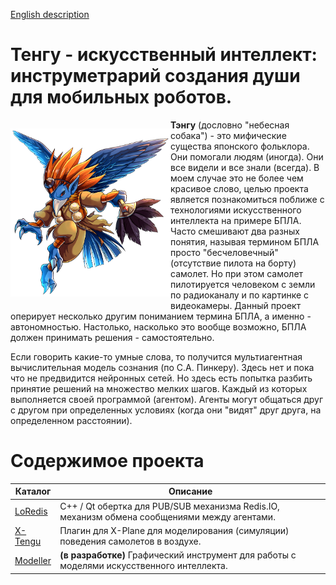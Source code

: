 [English description](README.md)


# Тенгу - искусственный интеллект: инструметрарий создания души для мобильных роботов.

<p style="float: left; " >
    <img src="images/Unit_ills_full_40083.png" width="256" /> 
</p> 

**Тэнгу** (дословно "небесная собака") - это мифические существа японского фольклора. Они помогали людям (иногда).
Они все видели и все знали (всегда). В моем случае это не более чем красивое слово, целью проекта является
познакомиться поближе с технологиями искусственного интеллекта на примере БПЛА. Часто смешивают два разных 
понятия, называя термином БПЛА просто "бесчеловечный" (отсутствие пилота на борту) самолет. Но при этом
самолет пилотируется человеком с земли по радиоканалу и по картинке с видеокамеры. Данный проект оперирует
несколько другим пониманием термина БПЛА, а именно - автономностью. Настолько, насколько это вообще возможно,
БПЛА должен принимать решения - самостоятельно.

Если говорить какие-то умные слова, то получится мультиагентная вычислительная модель сознания (по С.А. Пинкеру). 
Здесь нет и пока что не предвидится нейронных сетей. Но здесь есть попытка разбить принятие решений на множество 
мелких шагов. Каждый из которых выполняется своей программой (агентом). Агенты могут общаться друг с другом при 
определенных условиях (когда они "видят" друг друга, на определенном расстоянии).

# Содержимое проекта

| Каталог | Описание |
| --- | --- |
| [LoRedis](https://github.com/unclesal/tengu/blob/master/tengu/loredis/README.ru.md) | C++ / Qt обертка для PUB/SUB механизма Redis.IO, механизм обмена сообщениями между агентами. |
| [X-Tengu](https://github.com/unclesal/tengu/blob/master/simulators/xplane/xtengu/README.ru.md) | Плагин для X-Plane для моделирования (симуляции) поведения самолетов в воздухе. |
| [Modeller](https://github.com/unclesal/tengu/blob/master/tengu/guis/tengu_modeller/README.ru.md) | **(в разработке)** Графический инструмент для работы с моделями искусственного интеллекта. |

    





